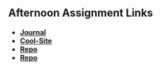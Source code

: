 ## Afternoon Assignment Links

* **[Journal](https://github.com/millho/fs-journal)**
* **[Cool-Site](https://github.com/millho/cool-site)**
* **[Repo](https://github.com/millho/clone-site)**
* **[Repo](https://github.com/millho/<ASSIGNMENT_REPO>)**
